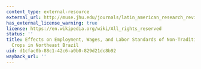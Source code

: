 ```yaml
---
content_type: external-resource
external_url: http://muse.jhu.edu/journals/latin_american_research_review/related/v038/38.1damiani.html
has_external_license_warning: true
license: https://en.wikipedia.org/wiki/All_rights_reserved
status: ''
title: Effects on Employment, Wages, and Labor Standards of Non-Traditional Export
  Crops in Northeast Brazil
uid: d1cfac0b-88c1-42c6-a0b0-829d21dc8b92
wayback_url: ''
---
```

